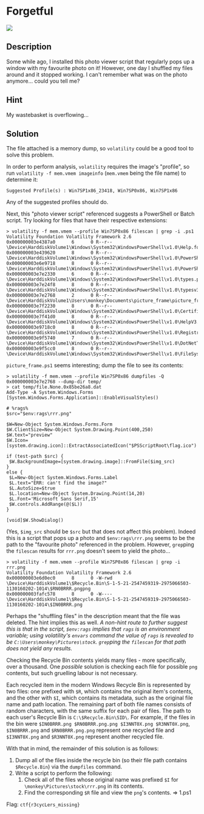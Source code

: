 # Forgetful
![](https://img.shields.io/badge/category-forensics-blue)

## Description
Some while ago, I installed this photo viewer script that regularly pops up a window with my favourite photo on it! However, one day I shuffled my files around and it stopped working. I can't remember what was on the photo anymore... could you tell me?

## Hint
My wastebasket is overflowing...

## Solution
The file attached is a memory dump, so `volatility` could be a good tool to solve this problem.

In order to perform analysis, `volatility` requires the image's "profile", so run `volatility -f mem.vmem imageinfo` (`mem.vmem` being the file name) to determine it:
```
Suggested Profile(s) : Win7SP1x86_23418, Win7SP0x86, Win7SP1x86
```
Any of the suggested profiles should do.

Next, this "photo viewer script" referenced suggests a PowerShell or Batch script. Try looking for files that have their respective extensions:
```
> volatility -f mem.vmem --profile Win7SP0x86 filescan | grep -i .ps1
Volatility Foundation Volatility Framework 2.6
0x000000003e4387a0      6      0 R--r-- \Device\HarddiskVolume1\Windows\System32\WindowsPowerShell\v1.0\Help.format.ps1xml
0x000000003e439620      8      0 R--r-- \Device\HarddiskVolume1\Windows\System32\WindowsPowerShell\v1.0\PowerShellCore.format.ps1xml
0x000000003e6e9718      8      0 R--r-- \Device\HarddiskVolume1\Windows\System32\WindowsPowerShell\v1.0\PowerShellTrace.format.ps1xml
0x000000003e7e2330      6      0 R--r-- \Device\HarddiskVolume1\Windows\System32\WindowsPowerShell\v1.0\types.ps1xml
0x000000003e7e24f8      8      0 R--r-- \Device\HarddiskVolume1\Windows\System32\WindowsPowerShell\v1.0\typesv3.ps1xml
0x000000003e7e2768      2      0 R--r-- \Device\HarddiskVolume1\Users\monkey\Documents\picture_frame\picture_frame.ps1
0x000000003e7f2230      8      0 R--r-- \Device\HarddiskVolume1\Windows\System32\WindowsPowerShell\v1.0\Certificate.format.ps1xml
0x000000003e7f41d0      8      0 R--r-- \Device\HarddiskVolume1\Windows\System32\WindowsPowerShell\v1.0\HelpV3.format.ps1xml
0x000000003e9718c0      8      0 R--r-- \Device\HarddiskVolume1\Windows\System32\WindowsPowerShell\v1.0\Registry.format.ps1xml
0x000000003e9f5740      7      0 R--r-- \Device\HarddiskVolume1\Windows\System32\WindowsPowerShell\v1.0\DotNetTypes.format.ps1xml
0x000000003e9f5cc0      8      0 R--r-- \Device\HarddiskVolume1\Windows\System32\WindowsPowerShell\v1.0\FileSystem.format.ps1xml
```

`picture_frame.ps1` seems interesting; dump the file to see its contents:

```
> volatility -f mem.vmem --profile Win7SP0x86 dumpfiles -Q 0x000000003e7e2768 --dump-dir temp/
> cat temp/file.None.0x85be26a8.dat
Add-Type -A System.Windows.Forms
[System.Windows.Forms.Application]::EnableVisualStyles()

# %rags%
$src="$env:rags\rrr.png"

$W=New-Object System.Windows.Forms.Form
$W.ClientSize=New-Object System.Drawing.Point(400,250)
$W.text="preview"
$W.Icon=[system.drawing.icon]::ExtractAssociatedIcon("$PSScriptRoot\flag.ico")

if (test-path $src) {
 $W.BackgroundImage=[system.drawing.image]::FromFile($img_src)
}
else {
 $L=New-Object System.Windows.Forms.Label
 $L.text="ERR: can't find the image?"
 $L.AutoSize=$true
 $L.location=New-Object System.Drawing.Point(14,20)
 $L.Font='Microsoft Sans Serif,15'
 $W.controls.AddRange(@($L))
}

[void]$W.ShowDialog()
```
(Yes, `$img_src` should be `$src` but that does not affect this problem). 
Indeed this is a script that pops up a photo and `$env:rags\rrr.png` seems to be the path to the "favourite photo" referenced in the problem. However, `grep`ping the `filescan` results for `rrr.png` doesn't seem to yield the photo...
```
> volatility -f mem.vmem --profile Win7SP0x86 filescan | grep -i rrr.png
Volatility Foundation Volatility Framework 2.6
0x000000003e6d0ec0      8      0 -W-rwd \Device\HarddiskVolume1\$Recycle.Bin\S-1-5-21-2547459319-2975066503-1130160202-1014\$RN0BRRR.pngpng
0x000000003fafc578      8      0 -W---- \Device\HarddiskVolume1\$Recycle.Bin\S-1-5-21-2547459319-2975066503-1130160202-1014\$IN0BRRR.png
```

Perhaps the "shuffling files" in the description meant that the file was deleted. The hint implies this as well. 
*A non-hint route to further suggest this is that in the script, `$env:rags` implies that `rags` is an environment variable; using volatility's `envars` command the value of `rags` is revealed to be `C:\Users\monkey\Pictures\stock`. `grep`ping the `filescan` for that path does not yield any results.*

Checking the Recycle Bin contents yields many files - more specifically, over a thousand. One *possible* solution is checking each file for possible `png` contents, but such gruelling labour is not necessary.

Each recycled item in the modern Windows Recycle Bin is represented by two files: one prefixed with `$R`, which contains the original item's contents, and the other with `$I`, which contains its metadata, such as the original file name and path location. The remaining part of both file names consists of random characters, with the same suffix for each pair of files. The path to each user's Recycle Bin is `C:\$Recycle.Bin\SID\`.
For example, if the files in the bin were  `$IN0BRRR.png $RN0BRRR.png.png $I3NNT0X.png $R3NNT0X.png`, `$IN0BRRR.png` and `$RN0BRRR.png.png` represent one recycled file and `$I3NNT0X.png` and `$R3NNT0X.png` represent another recycled file. 

With that in mind, the remainder of this solution is as follows:
1. Dump all of the files inside the recycle bin (so their file path contains `$Recycle.Bin`) via the `dumpfiles` command. 
2. Write a script to perform the following:
	1. Check all of the files whose original name was prefixed `$I` for `\monkey\Pictures\stock\rrr.png` in its contents. 
	2. Find the corresponding `$R` file and view the `png`'s contents. 
=> 1.ps1

Flag: `ctf{r3cycLers_missing}`
